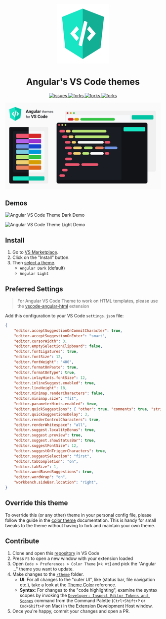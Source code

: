 <!--
Created: Sun Oct 31 2021 16:45:19 GMT-0400 (hora de Bolivia)
Modified: Mon Dec 06 2021 22:11:58 GMT-0400 (hora de Bolivia)
-->
<p align="center">
  <a href="https://marketplace.visualstudio.com/items?itemName=MichaellAlavedraMunayco.angular-theme">
    <img src="https://raw.githubusercontent.com/MichaellAlavedraMunayco/angular-vscode-theme/main/.github/images/logo.png" width="170px" height="192px"/>
  </a>
</p>

<h1 align="center">
  Angular's VS Code themes
</h1>

<p align="center">
    <a href="https://github.com/MichaellAlavedraMunayco/angular-vscode-theme/issues">
        <img src="https://img.shields.io/github/issues/MichaellAlavedraMunayco/angular-vscode-theme" alt="issues"/>
    </a>
    <a href="https://github.com/MichaellAlavedraMunayco/angular-vscode-theme/">
        <img src="https://img.shields.io/github/forks/MichaellAlavedraMunayco/angular-vscode-theme" alt="forks"/>
    </a>
    <a href="https://github.com/MichaellAlavedraMunayco/angular-vscode-theme/">
        <img src="https://img.shields.io/github/stars/MichaellAlavedraMunayco/angular-vscode-theme" alt="forks"/>
    </a>
    <a href="https://github.com/MichaellAlavedraMunayco/angular-vscode-theme/">
        <img src="https://img.shields.io/github/license/MichaellAlavedraMunayco/angular-vscode-theme" alt="forks"/>
    </a>
</p>

![Angular VS Code Theme](https://raw.githubusercontent.com/MichaellAlavedraMunayco/angular-vscode-theme/main/.github/images/flyer.png)

## Demos

![Angular VS Code Theme Dark Demo](https://raw.githubusercontent.com/MichaellAlavedraMunayco/angular-vscode-theme/main/.github/images/demo.dark.gif)

![Angular VS Code Theme Light Demo](https://raw.githubusercontent.com/MichaellAlavedraMunayco/angular-vscode-theme/main/.github/images/demo.light.gif)

## Install

1. Go to [VS Marketplace](https://marketplace.visualstudio.com/items?itemName=MichaellAlavedraMunayco.angular-theme).
2. Click on the "Install" button.
3. Then [select a theme](https://code.visualstudio.com/docs/getstarted/themes#_selecting-the-color-theme).
    - `Angular Dark` (default)
    - `Angular Light`

## Preferred Settings

> For Angular VS Code Theme to work on HTML templates, please use the [vscode-angular-html](https://marketplace.visualstudio.com/items?itemName=ghaschel.vscode-angular-html) extension

Add this configuration to your VS Code `settings.json` file:

```json
{
    "editor.acceptSuggestionOnCommitCharacter": true,
    "editor.acceptSuggestionOnEnter": "smart",
    "editor.cursorWidth": 3,
    "editor.emptySelectionClipboard": false,
    "editor.fontLigatures": true,
    "editor.fontSize": 12,
    "editor.fontWeight": "400",
    "editor.formatOnPaste": true,
    "editor.formatOnType": true,
    "editor.inlayHints.fontSize": 12,
    "editor.inlineSuggest.enabled": true,
    "editor.lineHeight": 18,
    "editor.minimap.renderCharacters": false,
    "editor.minimap.size": "fit",
    "editor.parameterHints.enabled": true,
    "editor.quickSuggestions": { "other": true, "comments": true, "strings": true },
    "editor.quickSuggestionsDelay": 3,
    "editor.renderControlCharacters": true,
    "editor.renderWhitespace": "all",
    "editor.suggest.localityBonus": true,
    "editor.suggest.preview": true,
    "editor.suggest.showStatusBar": true,
    "editor.suggestFontSize": 12,
    "editor.suggestOnTriggerCharacters": true,
    "editor.suggestSelection": "first",
    "editor.tabCompletion": "on",
    "editor.tabSize": 1,
    "editor.wordBasedSuggestions": true,
    "editor.wordWrap": "on",
    "workbench.sideBar.location": "right",
}
```

## Override this theme

To override this (or any other) theme in your personal config file, please follow the guide in the [color theme](https://code.visualstudio.com/api/extension-guides/color-theme) documentation. This is handy for small tweaks to the theme without having to fork and maintain your own theme.

## Contribute

1. Clone and open this [repository](https://github.com/MichaellAlavedraMunayco/angular-vscode-theme) in VS Code
2. Press `F5` to open a new window with your extension loaded
3. Open `Code > Preferences > Color Theme` [`⌘k ⌘t`] and pick the "Angular ..." theme you want to update.
4. Make changes to the [`/theme`](https://github.com/MichaellAlavedraMunayco/angular-vscode-theme/main/themes) folder.
    - **UI**: For all changes to the "outer UI", like (status bar, file navigation etc.), take a look at the [Theme Color](https://code.visualstudio.com/api/references/theme-color) reference.
    - **Syntax**: For changes to the "code highlighting", examine the syntax scopes by invoking the [`Developer: Inspect Editor Tokens and Scopes`](https://code.visualstudio.com/api/language-extensions/syntax-highlight-guide#scope-inspector) command from the Command Palette (`Ctrl+Shift+P` or `Cmd+Shift+P` on Mac) in the Extension Development Host window.
5. Once you're happy, commit your changes and open a PR.
